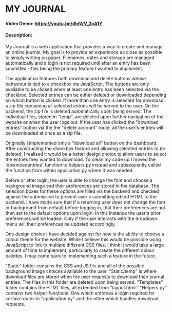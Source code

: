 # MY JOURNAL
#### Video Demo:    https://youtu.be/dInWV_3cA1Y
#### Description:
My Journal is a web application that provides a way to create and
manage an online journal. My goal is to provide an experience as close as possible to simply
writing on paper. Filenames, dates and storage are managed automatically and a login is not required until after an
entry has been submitted - this being the primary feature I wanted to implement.

The application features both download and delete buttons whose behaviour is tied to a checkbox via JavaScript. The buttons are only
available to be clicked when at least one entry has been selected via the checkbox. Selected entries can be either deleted or downloaded
depending on which button is clicked. If more than one entry is selected for download, a zip file containing all selected entries will
be served to the user. On the backend, the zip file is deleted automatically upon being served. The individual files, stored in "temp",
are deleted upon further navigation of the website or when the user logs out. If the user has clicked the "download entries"
button via the the "delete account" route, all the user's entries will be downloaded at once as a zip file.

Originally I implemented only a "download all" button on the dashboard. After constructing the checkbox feature and allowing
selected entries to be deleted, I realised it would be a better design choice to allow users to select the entries they wanted to download.
To clean my code up I moved the 'downloadentries' function to helpers.py instead and subsequently called the function from within
application.py where it was needed.

Before or after login, the user is able to change the font and choose a background image and their preferences are stored in the database.
The selection boxes for these options are filled via the backend and checked against the submission to prevent user's submitting edited
HTML to the backend.
I have made sure that if a returning user does not change the font or background from default before logging in, that their preferences
are not then set to the default options upon login. In this instance the user's prior preferences will be
loaded. Only if the user interacts with the dropdown menu will their preferences be updated accordingly.

One design choice I have decided against for now is the ability to choose a colour theme for the website. While I believe this would be
possible using JavaScript to link to multiple different CSS files, I think it would take a large amount of time to implement,
particularly to create the different colour palettes. I may come back to implementing such a feature in the future.

"Static" folder contains the CSS and JS file and all of the possible background image choices available to the user.
"Static/temp" is where download files are stored when the user requests to download their journal entries. The files in this folder are
deleted upon being served.
"Templates" folder contains the HTML files, all extended from "layout.html."
"Helpers.py" contains two helper functions. One which enforces a login required for certain routes in "application.py" and the other
which handles download requests.